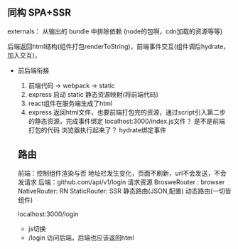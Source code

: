 ## 同构 SPA+SSR

externals：  从输出的 bundle 中排除依赖  (node的包啊，cdn加载的资源等等)

后端返回html结构(组件打包renderToString)，前端事件交互(组件调后hydrate，加入交互)， 

- 前后端衔接
  1. 前端代码 -> webpack -> static
  2. express 启动 static 静态资源映射(将前端代码)
  3. react组件在服务端生成了html
  4. express 返回html文件，也要前端打包完的资源，通过script引入第二步的静态资源，完成事件绑定
  localhost:3000/index.js文件？ 是不是前端打包的代码
  浏览器执行起来了？
  hydrate绑定事件


  ## 路由
  前端：控制组件渲染与否
    地址栏发生变化，页面不刷新，url不会发送，不会发请求
  后端：github.com/api/v1/login 请求资源
  BrosweRouter : browser
  NativeRouter: RN
  StaticRouter: SSR
  静态路由(JSON,配置)
  动态路由(一切皆组件)

  localhost:3000/login  
    - js切换
    - /login 访问后端，后端也应该返回html

